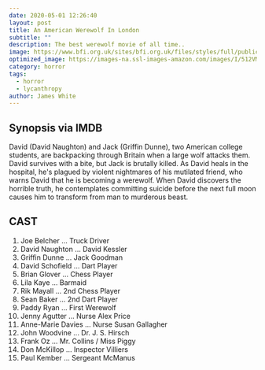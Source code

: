 ```yaml
---
date: 2020-05-01 12:26:40
layout: post
title: An American Werewolf In London
subtitle: ""
description: The best werewolf movie of all time..
image: https://www.bfi.org.uk/sites/bfi.org.uk/files/styles/full/public/image/american-werewolf-in-london-an-1981-004-wolf-groan.jpg?itok=4YJpnDOS
optimized_image: https://images-na.ssl-images-amazon.com/images/I/512VM8DRN1L.jpg
category: horror
tags:
  - horror
  - lycanthropy
author: James White
---
```


## Synopsis via IMDB

David (David Naughton) and Jack (Griffin Dunne), two American college students, are backpacking through Britain when a large wolf attacks them. David survives with a bite, but Jack is brutally killed. As David heals in the hospital, he's plagued by violent nightmares of his mutilated friend, who warns David that he is becoming a werewolf. When David discovers the horrible truth, he contemplates committing suicide before the next full moon causes him to transform from man to murderous beast.

## CAST

1. Joe Belcher 	... 	Truck Driver
2. David Naughton 	... 	David Kessler
3. Griffin Dunne 	... 	Jack Goodman
4. David Schofield 	... 	Dart Player
5. Brian Glover 	... 	Chess Player
6. Lila Kaye 	... 	Barmaid
7. Rik Mayall 	... 	2nd Chess Player
8. Sean Baker 	... 	2nd Dart Player
9. Paddy Ryan 	... 	First Werewolf
10. Jenny Agutter 	... 	Nurse Alex Price
11. Anne-Marie Davies 	... 	Nurse Susan Gallagher
12. John Woodvine 	... 	Dr. J. S. Hirsch
13. Frank Oz 	... 	Mr. Collins / Miss Piggy
14. Don McKillop 	... 	Inspector Villiers
15. Paul Kember 	... 	Sergeant McManus 
